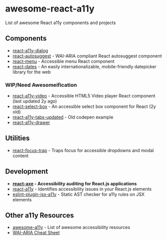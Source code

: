 # awesome-react-a11y
List of awesome React a11y components and projects

## Components

* [react-a11y-dialog](https://github.com/HugoGiraudel/react-a11y-dialog)
* [react-autosuggest](https://github.com/moroshko/react-autosuggest) - WAI-ARIA compliant React autosuggest component
* [react-menu](https://github.com/instructure-react/react-menu) - Accessible menu React component
* [react-dates](https://github.com/airbnb/react-dates) - An easily internationalizable, mobile-friendly datepicker library for the web

### WIP/Need Awesomeification
* [react-a11y-video](https://github.com/dben/react-a11y-video) - Accessible HTML5 Video player React component (last updated 2y ago)
* [react-select-box](https://github.com/instructure-react/react-select-box) - An accessible select box component for React (2y old)
* [react-a11y-tabs-updated](https://codepen.io/ahomu/pen/qNQqak?editors=0010) - Old codepen example
* [react-a11y-drawer](https://codepen.io/ahomu/pen/jAQymb?editors=0110)

## Utilities
* [react-focus-trap](https://github.com/vigetlabs/react-focus-trap) - Traps focus for accessible dropdowns and modal content

## Development
* **[react-axe](https://github.com/dequelabs/react-axe) - Accessibility auditing for React.js applications**
* [react-a11y](https://github.com/reactjs/react-a11y) - Identifies accessibility issues in your React.js elements
* [eslint-plugin-jsx-a11y](https://github.com/evcohen/eslint-plugin-jsx-a11y) - Static AST checker for a11y rules on JSX elements

## Other a11y Resources
* [awesome-a11y](https://github.com/brunopulis/awesome-a11y#development-testing-and-validators) - List of awesome accessibility resources
* [WAI-ARIA Cheat Sheet](http://karlgroves-sandbox.com/CheatSheets/ARIA-Cheatsheet.html)
